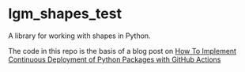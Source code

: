 # lgm_shapes_test

A library for working with shapes in Python.

The code in this repo is the basis of a blog post on [How To Implement Continuous Deployment of Python Packages with GitHub Actions](https://endjin.com/blog/2023/02/how-to-implement-continuous-deployment-of-python-packages-with-github-actions)
